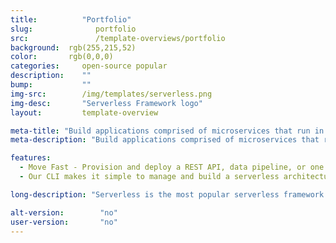 ```yaml
---
title:			"Portfolio"
slug:			   portfolio
src:			   /template-overviews/portfolio
background:  rgb(255,215,52)
color:       rgb(0,0,0)
categories:		open-source popular
description:	""
bump:			""
img-src:		/img/templates/serverless.png
img-desc:		"Serverless Framework logo"
layout:			template-overview

meta-title: "Build applications comprised of microservices that run in response to events, auto-scale for you, and only charge you when they run"
meta-description: "Build applications comprised of microservices that run in response to events, auto-scale for you, and only charge you when they run. This lowers the total cost of maintaining your apps, enabling you to build more logic, faster."

features:
  - Move Fast - Provision and deploy a REST API, data pipeline, or one of many other use cases in minutes
  - Our CLI makes it simple to manage and build a serverless architecture by abstracting away provider-level complexity.

long-description: "Serverless is the most popular serverless framework. It started out as the JAMstack, and was fast yo grab the serverless name and promote itself as the end solution for serverless technology"

alt-version:		"no"
user-version:		"no"
---
```

